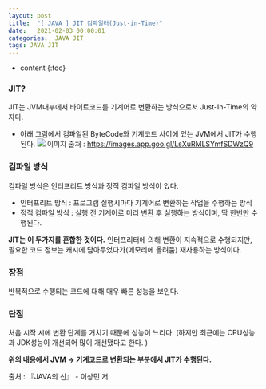 ```yaml
---
layout: post
title:  "[ JAVA ] JIT 컴파일러(Just-in-Time)"
date:   2021-02-03 00:00:01
categories:  JAVA JIT
tags: JAVA JIT
---
```


* content
{:toc}


### JIT?
JIT는 JVM내부에서 바이트코드를 기계어로 변환하는 방식으로서 Just-In-Time의 약자다. 

- 아래 그림에서 컴파일된 ByteCode와 기계코드 사이에 있는 JVM에서 JIT가 수행된다. 
![](https://images.velog.io/images/dev_isaac/post/1f48819d-5473-49b6-a54c-fb0e8ee9b585/%EC%9E%90%EB%B0%94%20%EC%8B%A4%ED%96%89%EC%A0%88%EC%B0%A8.png)
이미지 출처 : https://images.app.goo.gl/LsXuRMLSYmfSDWzQ9

### 컴파일 방식
컴파일 방식은 인터프리트 방식과 정적 컴파일 방식이 있다. 
- 인터프리트 방식 : 프로그램 실행시마다 기계어로 변환하는 작업을 수행하는 방식
- 정적 컴파일 방식 : 실행 전 기계어로 미리 변환 후 실행하는 방식이며, 딱 한번만 수행된다. 

**JIT는 이 두가지를 혼합한 것이다.** 인터프리터에 의해 변환이 지속적으로 수행되지만, 필요한 코드 정보는 캐시에 담아두었다가(메모리에 올려둠) 재사용하는 방식이다. 


### 장점
반복적으로 수행되는 코드에 대해 매우 빠른 성능을 보인다.
### 단점
처음 시작 시에 변환 단계를 거치기 때문에 성능이 느리다. (하지만 최근에는 CPU성능과 JDK성능이 개선되어 많이 개선됐다고 한다. )


**위의 내용에서 JVM -> 기계코드로 변환되는 부분에서 JIT가 수행된다.**


출처 : 『JAVA의 신』 - 이상민 저
 
